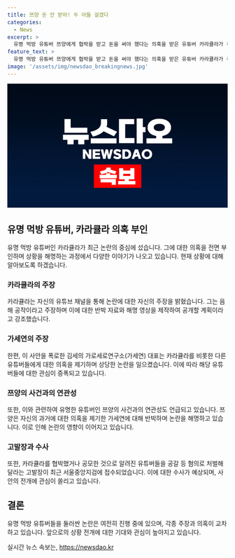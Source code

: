```yaml
---
title: 쯔양 돈 안 받아! 두 아들 걸겠다
categories:
  - News
excerpt: >
  유명 먹방 유튜버 쯔양에게 협박을 받고 돈을 써야 했다는 의혹을 받은 유튜버 카라큘라가 주장을 부인하며 폭로한 가세연 대표에게 반격했다. 또한, 쯔양은 과거 유흥업소 근무로 인해 가혹한 협박과 폭력을 당했다고 주장하며, 현재는 이를 폭로한 유튜버들에 대한 처벌을 촉구하는 고발장이 서울중앙지검에 제출됐다. 카라큘라와 쯔양의 주장은 논란을 일으키고 있는 가운데, 사건의 진상이 파해쳐질 예정이다.
feature_text: >
  유명 먹방 유튜버 쯔양에게 협박을 받고 돈을 써야 했다는 의혹을 받은 유튜버 카라큘라가 주장을 부인하며 폭로한 가세연 대표에게 반격했다. 또한, 쯔양은 과거 유흥업소 근무로 인해 가혹한 협박과 폭력을 당했다고 주장하며, 현재는 이를 폭로한 유튜버들에 대한 처벌을 촉구하는 고발장이 서울중앙지검에 제출됐다. 카라큘라와 쯔양의 주장은 논란을 일으키고 있는 가운데, 사건의 진상이 파해쳐질 예정이다.
image: '/assets/img/newsdao_breakingnews.jpg'
---
```


<p><img src="/assets/img/newsdao_breakingnews.jpg" alt="flaretime 속보" /></p>

<h2 data-ke-size="size26">유명 먹방 유튜버, 카라큘라 의혹 부인</h2>

<p data-ke-size="size16">유명 먹방 유튜버인 카라큘라가 최근 논란의 중심에 섰습니다. 그에 대한 의혹을 전면 부인하며 상황을 해명하는 과정에서 다양한 이야기가 나오고 있습니다. 현재 상황에 대해 알아보도록 하겠습니다.</p>

<h3>카라큘라의 주장</h3>

<p data-ke-size="size16">카라큘라는 자신의 유튜브 채널을 통해 논란에 대한 자신의 주장을 밝혔습니다. 그는 음해 공작이라고 주장하며 이에 대한 반박 자료와 해명 영상을 제작하여 공개할 계획이라고 강조했습니다.</p>

<h3>가세연의 주장</h3>

<p data-ke-size="size16">한편, 이 사안을 폭로한 김세의 가로세로연구소(가세연) 대표는 카라큘라를 비롯한 다른 유튜버들에게 대한 의혹을 제기하며 상당한 논란을 일으켰습니다. 이에 따라 해당 유튜버들에 대한 관심이 증폭되고 있습니다.</p>

<h3>쯔양의 사건과의 연관성</h3>

<p data-ke-size="size16">또한, 이와 관련하여 유명한 유튜버인 쯔양의 사건과의 연관성도 언급되고 있습니다. 쯔양은 자신의 과거에 대한 의혹을 제기한 가세연에 대해 반박하며 논란을 해명하고 있습니다. 이로 인해 논란의 영향이 이어지고 있습니다.</p>

<h3>고발장과 수사</h3>

<p data-ke-size="size16">또한, 카라큘라를 협박했거나 공모한 것으로 알려진 유튜버들을 공갈 등 혐의로 처벌해달라는 고발장이 최근 서울중앙지검에 접수되었습니다. 이에 대한 수사가 예상되며, 사안의 전개에 관심이 쏠리고 있습니다.</p>

<h2 data-ke-size="size26">결론</h2>

<p data-ke-size="size16">유명 먹방 유튜버들을 둘러싼 논란은 여전히 진행 중에 있으며, 각종 주장과 의혹이 교차하고 있습니다. 앞으로의 상황 전개에 대한 기대와 관심이 높아지고 있습니다.</p>
실시간 뉴스 속보는, <a href="https://newsdao.kr" rel="dofollow">https://newsdao.kr</a>


